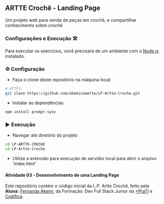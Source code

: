 ## ARTTE Crochê - Landing Page

Um projeto web para venda de peças em crochê, e compartilhar conhecimento sobre crochê

### Configurações e Execução 🛠️

Para executar os exercícios, você precisará de um ambiente com o [Node.js](https://nodejs.org/) instalado.

### ⚙️ Configuração

- Faça o clone deste repositório na máquina local:

```bash
# HTTPS:
git clone https://github.com/akemicomette/LP-Artte-Croche.git

```

- Instalar as dependências

```bash
npm install prompt-sync
```

### ▶️ Execução

- Navegar até diretório do projeto 

```bash
cd LP-ARTTE-CROCHE
cd LP-Artte-Croche
```
- Utilize a extensão para execução de servidor local para abrir o arquivo 'index.html'


#### Atividade 03 - Desenvolvimento de uma Landing Page

Este repositório contém o código inicial da L.P. Artte Crochê, feito pela **Aluna:** [Fernanda Akemi](https://www.github.com/akemicomette), da Formação: Dev Full Stack Junior da [+PraTI](https://www.maisprati.com.br/) e [Codifica](https://www.codificaedu.com.br/).
